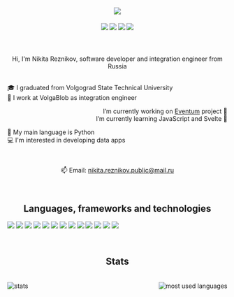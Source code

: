 <h1 align="center">
  <a href="https://git.io/typing-svg">
    <img src="https://readme-typing-svg.herokuapp.com?font=Roboto&duration=4000&pause=1000&color=4493f8&repeat=false&center=true&size=30&lines=Welcome+to+my+profile+%E2%9C%8C%F0%9F%8F%BB">
  </a>
</h1>

<h5 align="center">
  
[![](https://img.shields.io/badge/t.me%2Frnv812-26A5E4?style=for-the-badge&logo=Telegram&logoColor=ffffff)](https://t.me/rnv812)
[![](https://img.shields.io/badge/rnv812%235018-5865F2?style=for-the-badge&logo=Discord&logoColor=ffffff)](https://discordapp.com/users/576036549704024084)
[![](https://img.shields.io/badge/twitch.tv%2Frnv812-9146FF?style=for-the-badge&logo=Twitch&logoColor=ffffff)](https://www.twitch.tv/rnv812)
[![](https://img.shields.io/badge/Flickr-0063DC?style=for-the-badge&logo=Flickr&logoColor=ffffff)](https://www.flickr.com/photos/199335204@N07/)

</h5>
<br>
<p align="center">
  Hi, I'm Nikita Reznikov, software developer and integration engineer from Russia
  <br>
  <br>
</p>
<p align="left">
  🎓 I graduated from Volgograd State Technical University
  <br>
  💼 I work at VolgaBlob as integration engineer
</p>

<p align="right">
I’m currently working on <a href="https://eventum-generatives.github.io/Website/">Eventum</a> project 🔭
<br>
I’m currently learning JavaScript and Svelte 🌱
</p>

<p align="left">
  🐍 My main language is Python
  <br>
  💻 I'm interested in developing data apps
</p>

<br>
<p align="center">
  📫 Email: <a href="mailto: nikita.reznikov.public@mail.ru">nikita.reznikov.public@mail.ru</a>
</p>

<br>

<h2 align="center">Languages, frameworks and technologies</h2>

![](https://img.shields.io/badge/Python-3776AB?style=flat-square&logo=Python&logoColor=ffffff)
![](https://img.shields.io/badge/C-A8B9CC?style=flat-square&logo=C&logoColor=ffffff)
![](https://img.shields.io/badge/Bash-4EAA25?style=flat-square&logo=GNUBash&logoColor=ffffff)
![](https://img.shields.io/badge/Opensearch-005EB8?style=flat-square&logo=Opensearch&logoColor=ffffff)
![](https://img.shields.io/badge/ELK-005571?style=flat-square&logo=Elastic&logoColor=ffffff)
![](https://img.shields.io/badge/Django-092E20?style=flat-square&logo=Django&logoColor=ffffff)
![](https://img.shields.io/badge/Apache%20Airflow-017CEE?style=flat-square&logo=Apache%20Airflow&logoColor=ffffff)
![](https://img.shields.io/badge/Streamlit-FF4B4B?style=flat-square&logo=Streamlit&logoColor=ffffff)
![](https://img.shields.io/badge/Docker-2496ED?style=flat-square&logo=Docker&logoColor=ffffff)
![](https://img.shields.io/badge/Linux-FCC624?style=flat-square&logo=Linux&logoColor=000000)
![](https://img.shields.io/badge/Arduino-00979D?style=flat-square&logo=Arduino&logoColor=ffffff)
![](https://img.shields.io/badge/VS%20Code-007ACC?style=flat-square&logo=Visual%20Studio%20Code&logoColor=ffffff)
![](https://img.shields.io/badge/Git-F05032?style=flat-square&logo=Git&logoColor=ffffff)

<br>

<h2 align="center">Stats</h2>

<br>

<div align="center">
  <a href="https://github.com/rnv812">
    <img align="left" src="https://github-readme-stats.vercel.app/api?username=rnv812&show_icons=true&theme=white&icon_color=4493f8&hide_border=true&bg_color=00000000&text_color=4493f8" alt="stats" />
  </a>
  <a href="https://github.com/rnv812">
    <img align="right" src="https://github-readme-stats.vercel.app/api/top-langs/?username=rnv812&theme=white&icon_color=4493f8&hide_border=true&bg_color=00000000&text_color=4493f8" alt="most used languages"/>
  </a>
</div>
